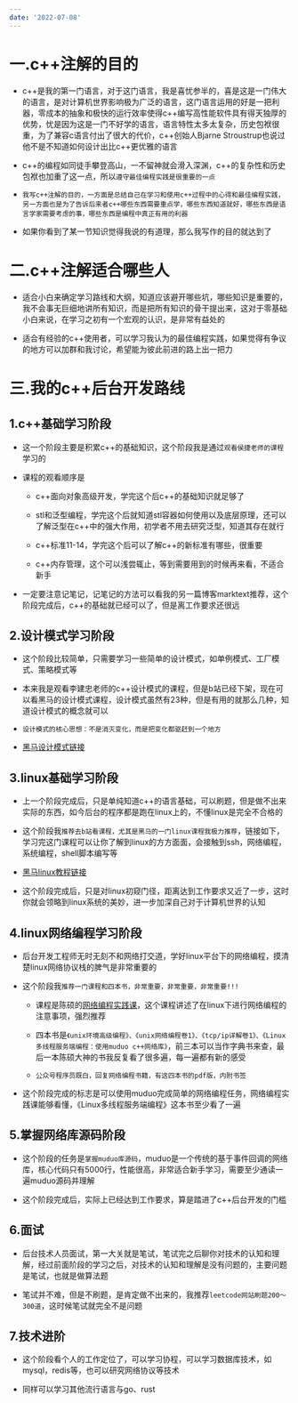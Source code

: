 ```yaml
---
date: '2022-07-08'
---
```


# 一.c++注解的目的

- c++是我的第一门语言，对于这门语言，我是喜忧参半的，喜是这是一门伟大的语言，是对计算机世界影响极为广泛的语言，这门语言运用的好是一把利器，零成本的抽象和极快的运行效率使得c++编写高性能软件具有得天独厚的优势，忧是因为这是一门不好学的语言，语言特性太多太复杂，历史包袱很重，为了兼容c语言付出了很大的代价，c++创始人Bjarne Stroustrup也说过他不是不知道如何设计出比c++更优雅的语言

- c++的编程如同徒手攀登高山，一不留神就会滑入深渊，c++的复杂性和历史包袱也加重了这一点，所以`遵守最佳编程实践是很重要的一点`

- `我写c++注解的目的，一方面是总结自己在学习和使用c++过程中的心得和最佳编程实践，另一方面也是为了告诉后来者c++哪些东西需要重点学，哪些东西知道就好，哪些东西是语言学家需要考虑的事，哪些东西是编程中真正有用的利器`

- 如果你看到了某一节知识觉得我说的有道理，那么我写作的目的就达到了

# 二.c++注解适合哪些人

- 适合小白来确定学习路线和大纲，知道应该避开哪些坑，哪些知识是重要的，我不会事无巨细地讲所有知识，而是把所有知识的骨干提出来，这对于零基础小白来说，在学习之初有一个宏观的认识，是非常有益处的

- 适合有经验的c++使用者，可以学习我认为的最佳编程实践，如果觉得有争议的地方可以加群和我讨论，希望能为彼此前进的路上出一把力

# 三.我的c++后台开发路线

## 1.c++基础学习阶段

- 这一个阶段主要是积累c++的基础知识，这个阶段我是通过`观看侯捷老师的课程`学习的

- 课程的观看顺序是
  
  - c++面向对象高级开发，学完这个后c++的基础知识就足够了
  
  - stl和泛型编程，学完这个后就知道stl容器如何使用以及底层原理，还可以了解泛型在c++中的强大作用，初学者不用去研究泛型，知道其存在就行
  
  - c++标准11-14，学完这个后可以了解c++的新标准有哪些，很重要
  
  - c++内存管理，这个可以浅尝辄止，等到需要用到的时候再来看，不适合新手

- 一定要注意记笔记，记笔记的方法可以看我的另一篇博客marktext推荐，这个阶段完成后，c++的基础就已经可以了，但是离工作要求还很远

## 2.设计模式学习阶段

- 这个阶段比较简单，只需要学习一些简单的设计模式，如单例模式、工厂模式、策略模式等

- 本来我是观看李建忠老师的c++设计模式的课程，但是b站已经下架，现在可以看黑马的设计模式课程，设计模式虽然有23种，但是有用的就那么几种，知道设计模式的概念就可以

- `设计模式的核心思想：不是消灭变化，而是把变化都驱赶到一个地方`

- [黑马设计模式链接](https://www.bilibili.com/video/BV1Mb411t7ut?spm_id_from=333.337.search-card.all.click)

## 3.linux基础学习阶段

- 上一个阶段完成后，只是单纯知道c++的语言基础，可以刷题，但是做不出来实际的东西，如今后台的程序都是跑在linux上的，不懂linux是完全不合格的

- 这个阶段我`推荐去b站看课程，尤其是黑马的一门linux课程我极力推荐`，链接如下，学习完这门课程可以让你了解到linux的方方面面，会接触到ssh，网络编程，系统编程，shell脚本编写等

- [黑马linux教程链接](https://www.bilibili.com/video/BV1dt411f7TZ?spm_id_from=333.337.search-card.all.click)

- 这个阶段完成后，只是对linux初窥门径，距离达到工作要求又近了一步，这时你就会领略到linux系统的美妙，进一步加深自己对于计算机世界的认知

## 4.linux网络编程学习阶段

- 后台开发工程师无时无刻不和网络打交道，学好linux平台下的网络编程，摸清楚linux网络协议栈的脾气是非常重要的

- 这个阶段我`推荐一门课程和四本书，非常重要，非常重要，非常重要!!!`
  
  - 课程是陈硕的[网络编程实践课](https://www.bilibili.com/video/BV1TA411q75p?spm_id_from=333.337.search-card.all.click)，这个课程讲述了在linux下进行网络编程的注意事项，强烈推荐
  
  - 四本书是`《unix环境高级编程》、《unix网络编程卷1》、《tcp/ip详解卷1》、《Linux多线程服务端编程：使用muduo c++网络库》`，前三本可以当作字典书来查，最后一本陈硕大神的书我反复看了很多遍，每一遍都有新的感受
  
  - `公众号程序员既白，回复网络编程书籍，有这四本书的pdf版，内附书签`

- 这个阶段完成的标志是可以使用muduo完成简单的网络编程任务，网络编程实践课能够看懂，《Linux多线程服务端编程》这本书至少看了一遍

## 5.掌握网络库源码阶段

- 这个阶段的任务是`掌握muduo库源码`，muduo是一个传统的基于事件回调的网络库，核心代码只有5000行，性能很高，非常适合新手学习，需要至少通读一遍muduo源码并理解

- 这个阶段完成后，实际上已经达到工作要求，算是踏进了c++后台开发的门槛

## 6.面试

- 后台技术人员面试，第一大关就是笔试，笔试完之后聊你对技术的认知和理解，经过前面阶段的学习之后，对技术的认知和理解是没有问题的，主要问题是笔试，也就是做算法题

- 笔试并不难，但是不刷题，是肯定做不出来的，我推荐`leetcode网站刷题200～300道`，这时候笔试就完全不是问题

## 7.技术进阶

- 这个阶段看个人的工作定位了，可以学习协程，可以学习数据库技术，如mysql，redis等，也可以研究网络协议等技术

- 同样可以学习其他流行语言与go、rust
